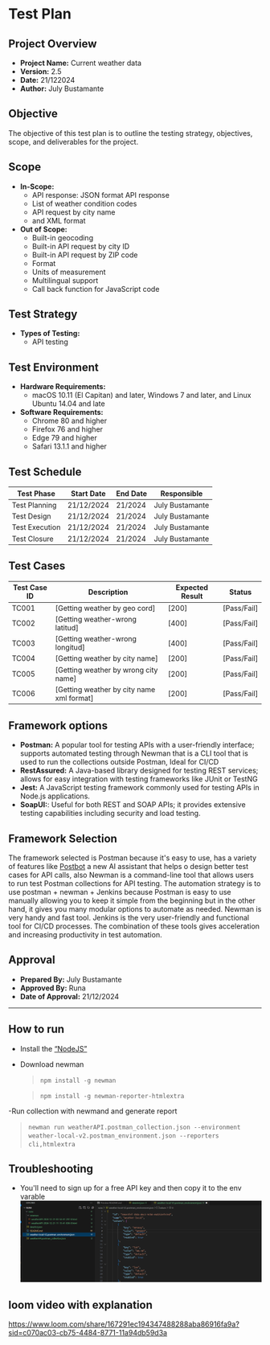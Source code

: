 # Test Plan

## Project Overview
- **Project Name:** Current weather data
- **Version:** 2.5
- **Date:** 21/122024
- **Author:** July Bustamante
  
## Objective
The objective of this test plan is to outline the testing strategy, objectives, scope, and deliverables for the project.

## Scope
- **In-Scope:**
  - API response: JSON format API response
  - List of weather condition codes
  - API request by city name
  - and XML format
- **Out of Scope:**
  - Built-in geocoding
  - Built-in API request by city ID
  - Built-in API request by ZIP code
  - Format
  - Units of measurement
  - Multilingual support
  - Call back function for JavaScript code


## Test Strategy
- **Types of Testing:**
  - API testing

## Test Environment
- **Hardware Requirements:**
  - macOS 10.11 (El Capitan) and later, Windows 7 and later, and Linux Ubuntu 14.04 and late
- **Software Requirements:**
  - Chrome 80 and higher
  - Firefox 76 and higher
  - Edge 79 and higher
  - Safari 13.1.1 and higher
  
## Test Schedule
| Test Phase             | Start Date | End Date   | Responsible |
|------------------------|------------|------------|-------------|
| Test Planning          | 21/12/2024     | 21/2024     | July Bustamante      |
| Test Design            | 21/12/2024     | 21/2024     | July Bustamante      |
| Test Execution         |      21/12/2024     | 21/2024     | July Bustamante      |
| Test Closure           |21/12/2024     | 21/2024     | July Bustamante      |
## Test Cases
| Test Case ID | Description               | Expected Result     | Status  |
|--------------|---------------------------|----------------------|---------|
| TC001        | [Getting weather by geo cord]   | [200]   | [Pass/Fail] |
| TC002        | [Getting weather-wrong latitud]   | [400]   | [Pass/Fail] |
| TC003        | [Getting weather-wrong longitud]   | [400]   | [Pass/Fail] |
| TC004        | [Getting weather by city name]   | [200]   | [Pass/Fail] |
| TC005        | [Getting weather by wrong city name]   | [200]   | [Pass/Fail] |
| TC006        | [Getting weather by city name xml format]   | [200]   | [Pass/Fail] |

## Framework options
- **Postman:** A popular tool for testing APIs with a user-friendly interface; supports automated testing through Newman that is a CLI tool that is used to run the collections outside Postman, Ideal for CI/CD 
- **RestAssured:** A Java-based library designed for testing REST services; allows for easy integration with testing frameworks like JUnit or TestNG
- **Jest:** A JavaScript testing framework commonly used for testing APIs in Node.js applications.
- **SoapUI:**: Useful for both REST and SOAP APIs; it provides extensive testing capabilities including security and load testing.

## Framework Selection
The framework selected is Postman because it's easy to use, has a variety of features like [Postbot](https://blog.postman.com/introducing-postbot-postmans-new-ai-assistant/) a new AI assistant that helps o design better test cases for API calls, also Newman is a command-line tool that allows users to run test Postman collections for API testing.
The automation strategy is to use postman + newman + Jenkins because Postman is easy to use manually allowing you to keep it simple from the beginning but in the other hand, it gives you many modular options to automate as needed. Newman is very handy and fast tool. Jenkins is the very user-friendly and functional tool for CI/CD processes. The combination of these tools gives acceleration and increasing productivity in test automation.  
## Approval
- **Prepared By:** July Bustamante
- **Approved By:** Runa
- **Date of Approval:** 21/12/2024


-------------------------------------
## How to run

- Install the [“NodeJS”](https://nodejs.org/en/download/package-manager)
- Download newman

   > `npm install -g newman`
   
   > `npm install -g newman-reporter-htmlextra`

-Run collection with newmand and generate report

>`newman run weatherAPI.postman_collection.json --environment weather-local-v2.postman_environment.json --reporters cli,htmlextra
`



## Troubleshooting
- You'll need to sign up for a free API key and then copy it to the env varable
![alt text](image.png)

## loom video with explanation
https://www.loom.com/share/167291ec194347488288aba86916fa9a?sid=c070ac03-cb75-4484-8771-11a94db59d3a